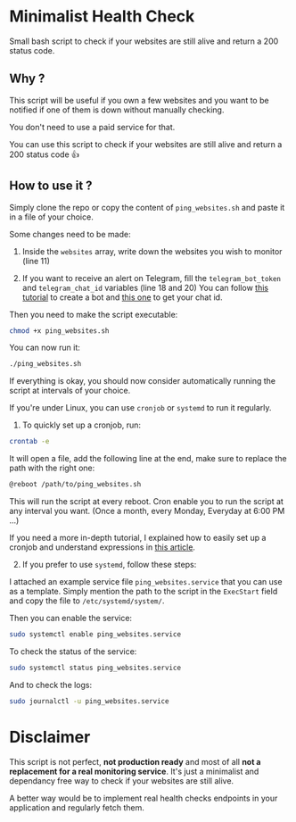 # Minimalist Health Check

Small bash script to check if your websites are still alive and return a 200 status code.

## Why ?

This script will be useful if you own a few websites and you want to be notified if one of them is down without manually checking.

You don't need to use a paid service for that.

You can use this script to check if your websites are still alive and return a 200 status code 👍

## How to use it ?

Simply clone the repo or copy the content of `ping_websites.sh` and paste it in a file of your choice.

Some changes need to be made:

1) Inside the `websites` array, write down the websites you wish to monitor (line 11)

2) If you want to receive an alert on Telegram, fill the `telegram_bot_token` and `telegram_chat_id` variables (line 18 and 20)
You can follow [this tutorial](https://www.youtube.com/watch?v=UQrcOj63S2o) to create a bot and [this one](https://www.alphr.com/find-chat-id-telegram/) to get your chat id.

Then you need to make the script executable:

```bash
chmod +x ping_websites.sh
```

You can now run it:

```bash
./ping_websites.sh
```

If everything is okay, you should now consider automatically running the script at intervals of your choice.

If you're under Linux, you can use `cronjob` or `systemd` to run it regularly.

1) To quickly set up a cronjob, run:

```bash
crontab -e
```

It will open a file, add the following line at the end, make sure to replace the path with the right one:

```bash
@reboot /path/to/ping_websites.sh
```

This will run the script at every reboot. Cron enable you to run the script at any interval you want. (Once a month, every Monday, Everyday at 6:00 PM ...)

If you need a more in-depth tutorial, I explained how to easily set up a cronjob and understand expressions in [this article](https://rayan.sh/blog/5).


2) If you prefer to use `systemd`, follow these steps:

I attached an example service file `ping_websites.service` that you can use as a template.
Simply mention the path to the script in the `ExecStart` field and copy the file to `/etc/systemd/system/`.

Then you can enable the service:

```bash
sudo systemctl enable ping_websites.service
```

To check the status of the service:

```bash
sudo systemctl status ping_websites.service
```

And to check the logs:

```bash
sudo journalctl -u ping_websites.service
```


# Disclaimer

This script is not perfect, **not production ready** and most of all **not a replacement for a real monitoring service**. It's just a minimalist and dependancy free way to check if your websites are still alive.

A better way would be to implement real health checks endpoints in your application and regularly fetch them.